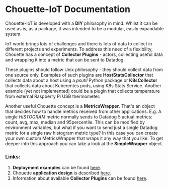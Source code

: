 # Chouette-IoT Documentation

Chouette-IoT is developed with a **DIY** philosophy in mind. Whilst it can be used as is, as a package, it was intended to be a modular, easily expandable system.

IoT world brings lots of challenges and there is lots of data to collect in different projects and experiments. To address this need of a flexibility, Chouette has a concept of **Collector Plugins** - actors, collecting useful data and wrapping it into a metric that can be sent to Datadog.

These plugins should follow Unix philosophy - they should collect data from one source only. Examples of such plugins are **HostStatsCollector** that collects data about a host using a *psutil* Python package or **K8sCollector** that collects data about Kuberentes pods, using K8s Stats Service. Another example (yet not implemented) could be a plugin that collects temperature from external Raspberry Pi USB thermometer.

Another useful Chouette concept is a **MetricsWrapper**. That's an object that decides how to handle metrics received from other applications. E.g. A single *HISTOGRAM* metric normally sends to Datadog 5 actual metrics: count, avg, max, median and 95percentile. This can be modified by environment variables, but what if you want to send just a single Datadog metric for a single raw histogram metric type? In this case you can create your own custom MetricsWrapper that wraps it any way that you like. To get deeper into this approach you can take a look at the **SimpleWrapper** object.

### Links:
1. **Deployment examples** can be found [here](./DEPLOYMENT_EXAMPLES.md).
2. Chouette **application design** is described [here](./DESIGN.md).
3. Information about available **Collector Plugins** can be found [here](./COLLECTOR_PLUGINS.md).

